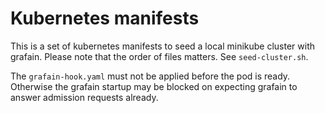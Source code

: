 # Kubernetes manifests

This is a set of kubernetes manifests to seed a local minikube cluster with grafain.
Please note that the order of files matters. See `seed-cluster.sh`.

The `grafain-hook.yaml` must not be applied before the pod is ready. Otherwise the grafain startup may be blocked on 
expecting grafain to answer admission requests already.

